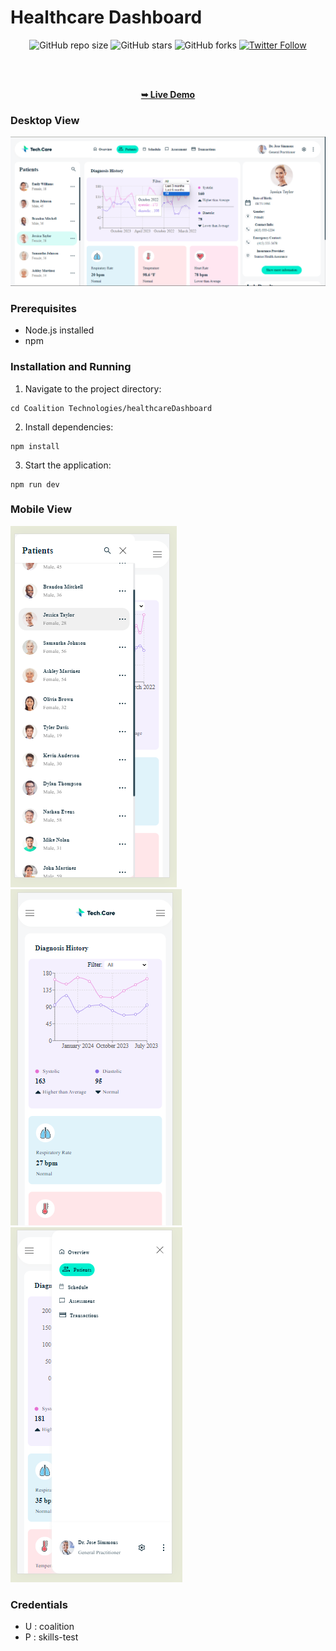 # Healthcare Dashboard

<div align="center">

  ![GitHub repo size](https://img.shields.io/github/repo-size/mugambi12/Digital-Clock)
  ![GitHub stars](https://img.shields.io/github/stars/mugambi12/Digital-Clock?style=social)
  ![GitHub forks](https://img.shields.io/github/forks/mugambi12/Digital-Clock?style=social)
  [![Twitter Follow](https://img.shields.io/twitter/follow/mugambimungiria?style=social)](https://twitter.com/intent/follow?screen_name=mugambimungiria)

  <br />
  <br />

  <a href="https://mugambi12.github.io/healthcaredashboard"><strong>➥ Live Demo</strong></a>
</div>

### Desktop View

![Desktop View Demo](demoImages/Desktop%20View%20Demo.png)

### Prerequisites

- Node.js installed
- npm

### Installation and Running

1. Navigate to the project directory:

```
cd Coalition Technologies/healthcareDashboard
```

2. Install dependencies:

```
npm install
```

3. Start the application:

```
npm run dev
```

### Mobile View

![Mobile View Demo Sidebar](demoImages/Mobile%20View%20Demo%20Sidebar.png)
![Mobile View Demo](demoImages/Mobile%20View%20Demo.png)
![Mobile View Demo Navbar](demoImages/Mobile%20View%20Demo%20Navbar.png)

### Credentials

- U : coalition
- P : skills-test
